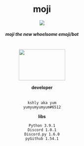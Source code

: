 <!--[![Anurag's github stats](https://github-readme-stats.vercel.app/api?username=yumm-b612&theme=onedark&show_icons=true)](https://github.com/anuraghazra/github-readme-stats) [![Top Langs](https://github-readme-stats.vercel.app/api/top-langs/?username=yumm-b612&layout=compact&theme=onedark)](https://github.com/anuraghazra/github-readme-stats)-->

<div align="center">
 <h1>moji</h1>
 <img src="https://raw.githubusercontent.com/yumm-b612/moji.py/main/moji.png"/><h5>moji the new whoelsome emoji/bot</h5>
 <br>
 <a href="https://discord.gg/NaXhwqWxV9"><img style="Padding: 0px; margin: 0px" width="150" height="100" src="https://discord.com/assets/e4923594e694a21542a489471ecffa50.svg"/></a>
</div>
<div style="Padding: 0px; margin: 0px" align="center">
 
 **developer** 
  <br>
  <img style="width: 10; height: 10; border: 5px solid white" src="https://cdn.discordapp.com/attachments/819660765018980393/821816728202903622/20210309_224533.jpg"/>
 
  ```text
  kshly aka yum
  yumyumyumyum#6512
  ```
 
 **libs**
 
  ```text
  Python 3.9.1
  Discord 1.0.1
  Discord.py 1.6.0
  pyGithub 1.54.1
  ```
</div>

